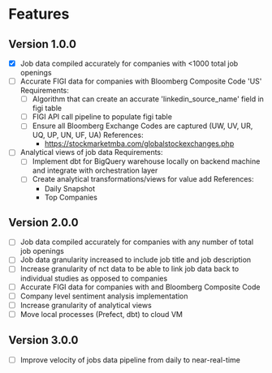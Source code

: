 # Features

## Version 1.0.0

- [x] Job data compiled accurately for companies with <1000 total job openings
- [ ] Accurate FIGI data for companies with Bloomberg Composite Code 'US'
    Requirements:
    - [ ] Algorithm that can create an accurate 'linkedin_source_name' field in figi table
    - [ ] FIGI API call pipeline to populate figi table
    - [ ] Ensure all Bloomberg Exchange Codes are captured (UW, UV, UR, UQ, UP, UN, UF, UA) 
        References:
        - https://stockmarketmba.com/globalstockexchanges.php
- [ ] Analytical views of job data
    Requirements:
    - [ ] Implement dbt for BigQuery warehouse locally on backend machine and integrate with orchestration layer
    - [ ] Create analytical transformations/views for value add
        References:
        - Daily Snapshot
        - Top Companies

## Version 2.0.0

- [ ] Job data compiled accurately for companies with any number of total job openings
- [ ] Job data granularity increased to include job title and job description
- [ ] Increase granularity of nct data to be able to link job data back to individual studies as opposed to companies
- [ ] Accurate FIGI data for companies with and Bloomberg Composite Code
- [ ] Company level sentiment analysis implementation
- [ ] Increase granularity of analytical views
- [ ] Move local processes (Prefect, dbt) to cloud VM

## Version 3.0.0
- [ ] Improve velocity of jobs data pipeline from daily to near-real-time